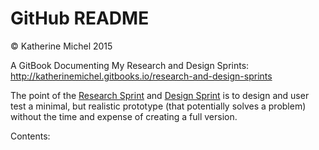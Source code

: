 # GitHub README

© Katherine Michel 2015

A GitBook Documenting My Research and Design Sprints: <br>
http://katherinemichel.gitbooks.io/research-and-design-sprints

The point of the [Research Sprint](http://www.gv.com/lib/the-gv-research-sprint-a-4-day-process-for-answering-important-startup-questions) and [Design Sprint](http://www.gv.com/sprint) is to design and user test a minimal, but realistic prototype (that potentially solves a problem) without the time and expense of creating a full version. 

Contents:


